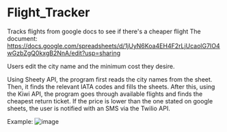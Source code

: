 # Flight_Tracker
Tracks flights from google docs to see if there's a cheaper flight
The document: https://docs.google.com/spreadsheets/d/1jUyN6Koa4EH4F2rLjUcaolG7IO4wGzbZgQ0kxgB2NnA/edit?usp=sharing

Users edit the city name and the minimum cost they desire. 

Using Sheety API, the program first reads the city names from the sheet. Then, it finds the relevant IATA codes and fills the sheets.
After this, using the Kiwi API, the program goes through available flights and finds the cheapest return ticket.
If the price is lower than the one stated on google sheets, the user is notified with an SMS via the Twilio API.


Example:
![image](https://github.com/seyf97/Flight_Tracker/assets/111386377/d4d25c54-7953-4bb7-be39-42102171b48b)
